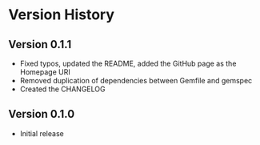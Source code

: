 # Version History


## Version 0.1.1

* Fixed typos, updated the README, added the GitHub page as the Homepage URI
* Removed duplication of dependencies between Gemfile and gemspec
* Created the CHANGELOG


## Version 0.1.0

* Initial release
